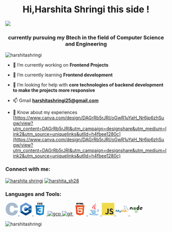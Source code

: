 <h1 align="center">Hi,Harshita Shringi this side !</h1>
<img align="centre" src=https://images.pexels.com/photos/2653362/pexels-photo-2653362.jpeg height="400",width="1000">
<h3 align="center">currently pursuing my Btech in the field of Computer Science and Engineering</h3>

<p align="left"> <img src="https://komarev.com/ghpvc/?username=harshitashringi&label=Profile%20views&color=0e75b6&style=flat" alt="harshitashringi" /> </p>

- 🔭 I’m currently working on **Frontend Projects**

- 🌱 I’m currently learning **Frontend development**

- 🤝 I’m looking for help with **core technologies of backend development to make the projects more responsive**

- 📫 Gmail **harshitashringi25@gmail.com**

- 📄 Know about my experiences [https://www.canva.com/design/DAGrRb5rJRI/oGwR1uYaH_Nr6jp6zhSugw/view?utm_content=DAGrRb5rJRI&utm_campaign=designshare&utm_medium=link2&utm_source=uniquelinks&utlId=h4fbee1280c](https://www.canva.com/design/DAGrRb5rJRI/oGwR1uYaH_Nr6jp6zhSugw/view?utm_content=DAGrRb5rJRI&utm_campaign=designshare&utm_medium=link2&utm_source=uniquelinks&utlId=h4fbee1280c)

<h3 align="left">Connect with me:</h3>
<p align="left">
<a href="https://linkedin.com/in/harshita shringi" target="blank"><img align="center" src="https://raw.githubusercontent.com/rahuldkjain/github-profile-readme-generator/master/src/images/icons/Social/linked-in-alt.svg" alt="harshita shringi" height="30" width="40" /></a>
<a href="https://instagram.com/harshita_sh28" target="blank"><img align="center" src="https://raw.githubusercontent.com/rahuldkjain/github-profile-readme-generator/master/src/images/icons/Social/instagram.svg" alt="harshita_sh28" height="30" width="40" /></a>
</p>

<h3 align="left">Languages and Tools:</h3>
<p align="left"> <a href="https://www.cprogramming.com/" target="_blank" rel="noreferrer"> <img src="https://raw.githubusercontent.com/devicons/devicon/master/icons/c/c-original.svg" alt="c" width="40" height="40"/> </a> <a href="https://www.w3schools.com/cpp/" target="_blank" rel="noreferrer"> <img src="https://raw.githubusercontent.com/devicons/devicon/master/icons/cplusplus/cplusplus-original.svg" alt="cplusplus" width="40" height="40"/> </a> <a href="https://www.w3schools.com/css/" target="_blank" rel="noreferrer"> <img src="https://raw.githubusercontent.com/devicons/devicon/master/icons/css3/css3-original-wordmark.svg" alt="css3" width="40" height="40"/> </a> <a href="https://cloud.google.com" target="_blank" rel="noreferrer"> <img src="https://www.vectorlogo.zone/logos/google_cloud/google_cloud-icon.svg" alt="gcp" width="40" height="40"/> </a> <a href="https://git-scm.com/" target="_blank" rel="noreferrer"> <img src="https://www.vectorlogo.zone/logos/git-scm/git-scm-icon.svg" alt="git" width="40" height="40"/> </a> <a href="https://www.w3.org/html/" target="_blank" rel="noreferrer"> <img src="https://raw.githubusercontent.com/devicons/devicon/master/icons/html5/html5-original-wordmark.svg" alt="html5" width="40" height="40"/> </a> <a href="https://www.java.com" target="_blank" rel="noreferrer"> <img src="https://raw.githubusercontent.com/devicons/devicon/master/icons/java/java-original.svg" alt="java" width="40" height="40"/> </a> <a href="https://developer.mozilla.org/en-US/docs/Web/JavaScript" target="_blank" rel="noreferrer"> <img src="https://raw.githubusercontent.com/devicons/devicon/master/icons/javascript/javascript-original.svg" alt="javascript" width="40" height="40"/> </a> <a href="https://www.mysql.com/" target="_blank" rel="noreferrer"> <img src="https://raw.githubusercontent.com/devicons/devicon/master/icons/mysql/mysql-original-wordmark.svg" alt="mysql" width="40" height="40"/> </a> <a href="https://nodejs.org" target="_blank" rel="noreferrer"> <img src="https://raw.githubusercontent.com/devicons/devicon/master/icons/nodejs/nodejs-original-wordmark.svg" alt="nodejs" width="40" height="40"/> </a> </p>

<p><img align="center" src="https://github-readme-stats.vercel.app/api/top-langs?username=harshitashringi&show_icons=true&locale=en&layout=compact" alt="harshitashringi" /></p>

